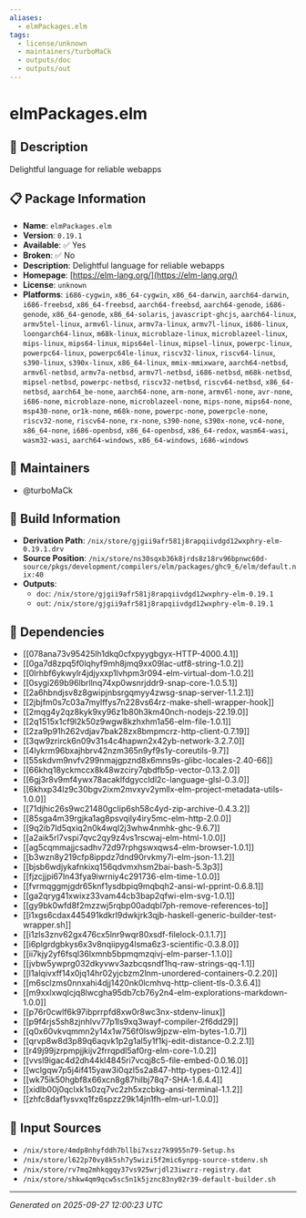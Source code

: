 ```yaml
---
aliases:
  - elmPackages.elm
tags:
  - license/unknown
  - maintainers/turboMaCk
  - outputs/doc
  - outputs/out
---
```


# elmPackages.elm

## 📝 Description

Delightful language for reliable webapps

## 📋 Package Information

- **Name**: `elmPackages.elm`
- **Version**: `0.19.1`
- **Available**: ✅ Yes
- **Broken**: ✅ No
- **Description**: Delightful language for reliable webapps
- **Homepage**: [https://elm-lang.org/](https://elm-lang.org/)
- **License**: `unknown`
- **Platforms**: `i686-cygwin`, `x86_64-cygwin`, `x86_64-darwin`, `aarch64-darwin`, `i686-freebsd`, `x86_64-freebsd`, `aarch64-freebsd`, `aarch64-genode`, `i686-genode`, `x86_64-genode`, `x86_64-solaris`, `javascript-ghcjs`, `aarch64-linux`, `armv5tel-linux`, `armv6l-linux`, `armv7a-linux`, `armv7l-linux`, `i686-linux`, `loongarch64-linux`, `m68k-linux`, `microblaze-linux`, `microblazeel-linux`, `mips-linux`, `mips64-linux`, `mips64el-linux`, `mipsel-linux`, `powerpc-linux`, `powerpc64-linux`, `powerpc64le-linux`, `riscv32-linux`, `riscv64-linux`, `s390-linux`, `s390x-linux`, `x86_64-linux`, `mmix-mmixware`, `aarch64-netbsd`, `armv6l-netbsd`, `armv7a-netbsd`, `armv7l-netbsd`, `i686-netbsd`, `m68k-netbsd`, `mipsel-netbsd`, `powerpc-netbsd`, `riscv32-netbsd`, `riscv64-netbsd`, `x86_64-netbsd`, `aarch64_be-none`, `aarch64-none`, `arm-none`, `armv6l-none`, `avr-none`, `i686-none`, `microblaze-none`, `microblazeel-none`, `mips-none`, `mips64-none`, `msp430-none`, `or1k-none`, `m68k-none`, `powerpc-none`, `powerpcle-none`, `riscv32-none`, `riscv64-none`, `rx-none`, `s390-none`, `s390x-none`, `vc4-none`, `x86_64-none`, `i686-openbsd`, `x86_64-openbsd`, `x86_64-redox`, `wasm64-wasi`, `wasm32-wasi`, `aarch64-windows`, `x86_64-windows`, `i686-windows`
## 👥 Maintainers

- @turboMaCk


## 🔧 Build Information

- **Derivation Path**: `/nix/store/gjgii9afr581j8rapqiivdgd12wxphry-elm-0.19.1.drv`
- **Source Position**: `/nix/store/ns30sqxb36k8jrds8z18rv96bpnwc60d-source/pkgs/development/compilers/elm/packages/ghc9_6/elm/default.nix:40`
- **Outputs**:
  - `doc`:  `/nix/store/gjgii9afr581j8rapqiivdgd12wxphry-elm-0.19.1`
  - `out`:  `/nix/store/gjgii9afr581j8rapqiivdgd12wxphry-elm-0.19.1`

## 🔗 Dependencies

- [[078ana73v95425lh1dkq0cfxpyygbgyx-HTTP-4000.4.1]]
- [[0ga7d8zpq5f0lqhyf9mh8jmq9xx09lac-utf8-string-1.0.2]]
- [[0lrhbf6ykwylr4jdjyxxp1lvhpm3r094-elm-virtual-dom-1.0.2]]
- [[0sygi269b96lbrllnq74xp0wsnrjddr9-snap-core-1.0.5.1]]
- [[2a6hbndjsv8z8gwipjnbsrgqmyy4zwsg-snap-server-1.1.2.1]]
- [[2jbjfm0s7c03a7mylffys7n228vs64rz-make-shell-wrapper-hook]]
- [[2mqg4y2qz8kyk9xy96z1b80h3km40nch-nodejs-22.19.0]]
- [[2q1515x1cf9l2k50z9wgw8kzhxhm1a56-elm-file-1.0.1]]
- [[2za9p91h262vdjav7bak28zx8bmpmcrz-http-client-0.7.19]]
- [[3qw9zrirck6n09v31s4c4hapwn2x42yb-network-3.2.7.0]]
- [[4lykrm96bxajhbrv42nzm365n9yf9s1y-coreutils-9.7]]
- [[55skdvm9nvfv299nmajgpznd8x6mns9s-glibc-locales-2.40-66]]
- [[66khq18yckmccx8k48wzciry7qbdfb5p-vector-0.13.2.0]]
- [[6gj3r8v9mf4ywx78acaklfdgyccldl2c-language-glsl-0.3.0]]
- [[6khxp34lz9c30bgv2ixm2mvxyv2ymllx-elm-project-metadata-utils-1.0.0]]
- [[71djhic26s9wc21480gclip6sh58c4yd-zip-archive-0.4.3.2]]
- [[85sga4m39rgjka1ag8psvqily4iry5mc-elm-http-2.0.0]]
- [[9q2ib7ld5qxiq2n0k4wql2j3whw4nmhk-ghc-9.6.7]]
- [[a2aik5rl7vspi7qvc2qy9z4vs1rscwaj-elm-html-1.0.0]]
- [[ag5cqmmajjcsadhv72d97rphgswxqws4-elm-browser-1.0.1]]
- [[b3wzn8y219cfp8ippdz7dnd90rvkmy7i-elm-json-1.1.2]]
- [[bjsb6wdjykafnkixq156qdvmxhsm2bai-bash-5.3p3]]
- [[fjzcjjpi67ln43fya9iwrniy4c291736-elm-time-1.0.0]]
- [[fvrmqggmjgdr65knf1ysdbpiq9mqbqh2-ansi-wl-pprint-0.6.8.1]]
- [[ga2qryg41xwixz33vam44cb3bap2qfwi-elm-svg-1.0.1]]
- [[gy9bk0wfd8f2mzzwj5rqbp00adqbl7ph-remove-references-to]]
- [[i1xgs6cdax445491kdkrl9dwkjrk3qjb-haskell-generic-builder-test-wrapper.sh]]
- [[i1zls3znv62gx476cx5lnr9wqr80xsdf-filelock-0.1.1.7]]
- [[i6plgrdgbkys6x3v8nqiipyg4lsma6z3-scientific-0.3.8.0]]
- [[ii7kjy2yf6fsql36lxmnb5bpmqmzqivj-elm-parser-1.1.0]]
- [[jvbw5ywprg032dkyvwv3azbcqsndf1hq-raw-strings-qq-1.1]]
- [[l1alqivxff14x0jq14hr02yjcbzm2lnm-unordered-containers-0.2.20]]
- [[m6sclzms0nnxahi4djj1420nk0lcmhvq-http-client-tls-0.3.6.4]]
- [[m9xxlxwqlcjq8lwcgha95db7cb76y2n4-elm-explorations-markdown-1.0.0]]
- [[p76r0cwlf6k97ibprrpfd8xw0r8wc3nx-stdenv-linux]]
- [[p9f4rjs5sh8zjnhlvv77p1ls9xq3wayf-compiler-2f6dd29]]
- [[q0x60vkvqmmn2y14x1w756f0lsw9jpzw-elm-bytes-1.0.7]]
- [[qrvp8w8d3p89q6aqvk1p2g1al5y1f1kj-edit-distance-0.2.2.1]]
- [[r49j99jzrpmpjjkijv2frrqpdl5af0rg-elm-core-1.0.2]]
- [[vvsl9igac4d2dh44kl4845ri7vcqj8c5-file-embed-0.0.16.0]]
- [[wclgqw7p5j4if415yaw3i0qzl5s2a847-http-types-0.12.4]]
- [[wk75ik50hgbf8x66xcn8g87hilbj78q7-SHA-1.6.4.4]]
- [[xidlb00j0qclxk1s0zq7vc2zh5xzcbkg-ansi-terminal-1.1.2]]
- [[zhfc8daf1ysvxq1fz6spzz29k14jn1fh-elm-url-1.0.0]]

## 📁 Input Sources

- `/nix/store/4mdp8nhyfddh7bllbi7xszz7k9955n79-Setup.hs`
- `/nix/store/l622p70vy8k5sh7y5wizi5f2mic6ynpg-source-stdenv.sh`
- `/nix/store/rv7mq2mhkqgqy37vs925wrjdl23iwzrz-registry.dat`
- `/nix/store/shkw4qm9qcw5sc5n1k5jznc83ny02r39-default-builder.sh`

---
*Generated on 2025-09-27 12:00:23 UTC*
